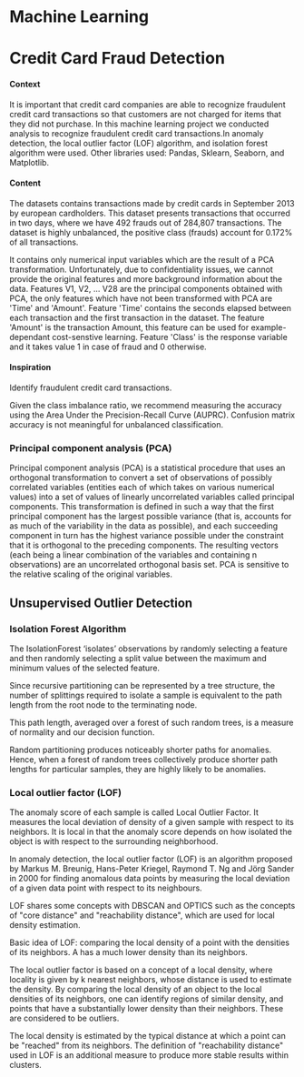 # Machine Learning
# Credit Card Fraud Detection


#### Context

It is important that credit card companies are able to recognize fraudulent credit card transactions so that customers are not charged for items that they did not purchase. In this machine learning project we conducted analysis to recognize fraudulent credit card transactions.In anomaly detection, the local outlier factor (LOF) algorithm, and isolation forest algorithm were used. Other libraries used: Pandas, Sklearn, Seaborn, and Matplotlib. 

#### Content

The datasets contains transactions made by credit cards in September 2013 by european cardholders. This dataset presents transactions that occurred in two days, where we have 492 frauds out of 284,807 transactions. The dataset is highly unbalanced, the positive class (frauds) account for 0.172% of all transactions.

It contains only numerical input variables which are the result of a PCA transformation. Unfortunately, due to confidentiality issues, we cannot provide the original features and more background information about the data. Features V1, V2, ... V28 are the principal components obtained with PCA, the only features which have not been transformed with PCA are 'Time' and 'Amount'. Feature 'Time' contains the seconds elapsed between each transaction and the first transaction in the dataset. The feature 'Amount' is the transaction Amount, this feature can be used for example-dependant cost-senstive learning. Feature 'Class' is the response variable and it takes value 1 in case of fraud and 0 otherwise.

#### Inspiration

Identify fraudulent credit card transactions.

Given the class imbalance ratio, we recommend measuring the accuracy using the Area Under the Precision-Recall Curve (AUPRC). Confusion matrix accuracy is not meaningful for unbalanced classification.

### Principal component analysis (PCA)
Principal component analysis (PCA) is a statistical procedure that uses an orthogonal transformation to convert a set of observations of possibly correlated variables (entities each of which takes on various numerical values) into a set of values of linearly uncorrelated variables called principal components. This transformation is defined in such a way that the first principal component has the largest possible variance (that is, accounts for as much of the variability in the data as possible), and each succeeding component in turn has the highest variance possible under the constraint that it is orthogonal to the preceding components. The resulting vectors (each being a linear combination of the variables and containing n observations) are an uncorrelated orthogonal basis set. PCA is sensitive to the relative scaling of the original variables. 
## Unsupervised Outlier Detection
### Isolation Forest Algorithm

The IsolationForest ‘isolates’ observations by randomly selecting a feature and then randomly selecting a split value between the maximum and minimum values of the selected feature.

Since recursive partitioning can be represented by a tree structure, the number of splittings required to isolate a sample is equivalent to the path length from the root node to the terminating node.

This path length, averaged over a forest of such random trees, is a measure of normality and our decision function.

Random partitioning produces noticeably shorter paths for anomalies. Hence, when a forest of random trees collectively produce shorter path lengths for particular samples, they are highly likely to be anomalies.



### Local outlier factor (LOF)

The anomaly score of each sample is called Local Outlier Factor. It measures the local deviation of density of a given sample with respect to its neighbors. It is local in that the anomaly score depends on how isolated the object is with respect to the surrounding neighborhood.

In anomaly detection, the local outlier factor (LOF) is an algorithm proposed by Markus M. Breunig, Hans-Peter Kriegel, Raymond T. Ng and Jörg Sander in 2000 for finding anomalous data points by measuring the local deviation of a given data point with respect to its neighbours.

LOF shares some concepts with DBSCAN and OPTICS such as the concepts of "core distance" and "reachability distance", which are used for local density estimation.

Basic idea of LOF: comparing the local density of a point with the densities of its neighbors. A has a much lower density than its neighbors.

The local outlier factor is based on a concept of a local density, where locality is given by k nearest neighbors, whose distance is used to estimate the density. By comparing the local density of an object to the local densities of its neighbors, one can identify regions of similar density, and points that have a substantially lower density than their neighbors. These are considered to be outliers.

The local density is estimated by the typical distance at which a point can be "reached" from its neighbors. The definition of "reachability distance" used in LOF is an additional measure to produce more stable results within clusters. 
